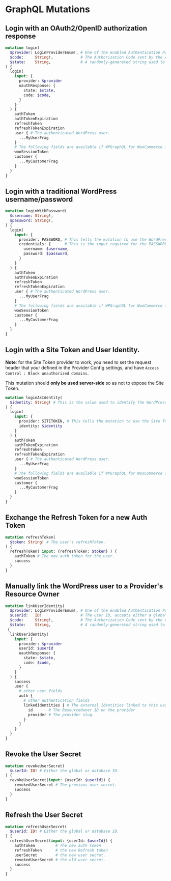 # GraphQL Mutations

## Login with an OAuth2/OpenID authorization response
```graphql
mutation login(
  $provider: LoginProviderEnum!, # One of the enabled Authentication Provider types. e.g. FACEBOOK, or OAUTH2_GENERIC
  $code:     String!,            # The Authorization Code sent by the Authentication Provider to the frontend's callback URI.
  $state:    String,             # A randomly-generated string used to verify the authenticity of the response sent by the Provider.
) {
  login(
    input: {
      provider: $provider
      oauthResponse: {
        state: $state,
        code: $code, 
      }
    }
  ) {
    authToken
    authTokenExpiration
    refreshToken
    refreshTokenExpiration
    user { # The authenticated WordPress user.
      ...MyUserFrag
    }
    # The following fields are available if WPGraphQL for WooCommerce is installed.
    wooSessionToken
    customer {
      ...MyCustomerFrag
    }
  }
}
```

## Login with a traditional WordPress username/password
```graphql
mutation loginWithPassword(
  $username: String!,
  $password: String!,
) {
  login(
    input: {
      provider: PASSWORD, # This tells the mutation to use the WordPress username/password authentication method.
      credentials: {      # This is the input required for the PASSWORD provider.
        username: $username,
        password: $password,
      }
    }
  ) {
    authToken
    authTokenExpiration
    refreshToken
    refreshTokenExpiration
    user { # The authenticated WordPress user.
      ...MyUserFrag
    }
    # The following fields are available if WPGraphQL for WooCommerce is installed.
    wooSessionToken
    customer {
      ...MyCustomerFrag
    }
  }
}
```

## Login with a Site Token and User Identity.

**Note**: for the Site Token provider to work, you need to set the request header that your defined in the Provider Config settings, and have `Access Control : Block unauthorized domains`.

This mutation should **only be used server-side** so as not to expose the Site Token.

```graphql
mutation loginAsIdentity(
  $identity: String! # This is the value used to identify the WordPress user.
) {
  login(
    input: {
      provider: SITETOKEN, # This tells the mutation to use the Site Token provider.
      identity: $identity
    }
  ) {
    authToken
    authTokenExpiration
    refreshToken
    refreshTokenExpiration
    user { # The authenticated WordPress user.
      ...MyUserFrag
    }
    # The following fields are available if WPGraphQL for WooCommerce is installed.
    wooSessionToken
    customer {
      ...MyCustomerFrag
    }
  }
}
```

## Exchange the Refresh Token for a new Auth Token
```graphql
mutation refreshToken(
  $token: String! # The user's refreshToken.
) {
  refreshToken( input: {refreshToken: $token} ) {
    authToken # The new auth token for the user.
    success
  }
}
```


## Manually link the WordPress user to a Provider's Resource Owner

```graphql
mutation linkUserIdentity(
  $provider: LoginProviderEnum!, # One of the enabled Authentication Provider types.
  $userId:   ID!                 # The user ID, accepts either a global or database ID.
  $code:     String!,            # The Authorization Code sent by the OAuth2 Provider to the frontend's callback URI. 
  $state:    String,             # A randomly-generated string used to verify the authenticity of the response.
 {
  linkUserIdentity(
    input: {
      provider: $provider
      userId: $userId
      oauthResponse: {
        state: $state,
        code: $code, 
      }
    }
  ) {
    success
    user {
      # other user fields
      auth {
        # other authentication fields
        linkedIdentities { # The external identities linked to this user.
          id       # The ResourceOwner ID on the provider
          provider # The provider slug.
        }
      }
    }
  }
}
```


## Revoke the User Secret
```graphql
mutation revokeUserSecret(
  $userId: ID! # Either the global or database ID.
) {
  revokeUserSecret(input: {userId: $userId}) {
    revokedUserSecret # The previous user secret.
    success
  }
}
```

## Refresh the User Secret
```graphql
mutation refreshUserSecret(
  $userId: ID! # Either the global or database ID.
) {
  refreshUserSecret(input: {userId: $userId}) {
    authToken         # The new auth token
    refreshToken      # the new Refresh token
    userSecret        # the new user secret.
    revokedUserSecret # the old user secret.
    success
  }
}

```
